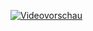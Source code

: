 [![Videovorschau](https://res.cloudinary.com/db5xcrkwz/video/upload/v1685703855/RPReplay_Final1671027275_m3h491.jpg)](https://res.cloudinary.com/db5xcrkwz/video/upload/v1685703855/RPReplay_Final1671027275_m3h491.webm)



